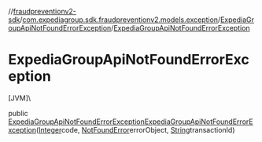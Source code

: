 //[fraudpreventionv2-sdk](../../../index.md)/[com.expediagroup.sdk.fraudpreventionv2.models.exception](../index.md)/[ExpediaGroupApiNotFoundErrorException](index.md)/[ExpediaGroupApiNotFoundErrorException](-expedia-group-api-not-found-error-exception.md)

# ExpediaGroupApiNotFoundErrorException

[JVM]\

public [ExpediaGroupApiNotFoundErrorException](index.md)[ExpediaGroupApiNotFoundErrorException](-expedia-group-api-not-found-error-exception.md)([Integer](https://docs.oracle.com/javase/8/docs/api/java/lang/Integer.html)code, [NotFoundError](../../com.expediagroup.sdk.fraudpreventionv2.models/-not-found-error/index.md)errorObject, [String](https://docs.oracle.com/javase/8/docs/api/java/lang/String.html)transactionId)
